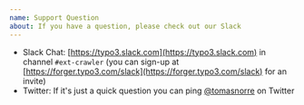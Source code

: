 ```yaml
---
name: Support Question
about: If you have a question, please check out our Slack
---
```


* Slack Chat: [https://typo3.slack.com](https://typo3.slack.com) in channel `#ext-crawler` (you can sign-up at [https://forger.typo3.com/slack](https://forger.typo3.com/slack) for an invite)
* Twitter: If it's just a quick question you can ping [@tomasnorre](https://twitter.com/tomasnorre) on Twitter
